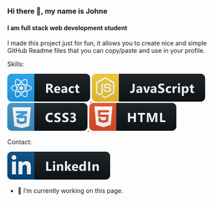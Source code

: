 <p align="left">
  <React>
</p>

### Hi there 👋, my name is Johne
#### I am full stack web development student 

I made this project just for fun, it allows you to create nice and simple GitHub Readme files that you can copy/paste and use in your profile.

Skills:

<a href="#">
  <img src="https://raw.githubusercontent.com/MikeCodesDotNET/ColoredBadges/master/svg/dev/frameworks/react.svg" alt="React" style="vertical-align:top margin:6px 4px">
</a>  
<a href="#">
  <img src="https://raw.githubusercontent.com/MikeCodesDotNET/ColoredBadges/master/svg/dev/languages/js.svg" alt="JavaScript" style="vertical-align:top margin:6px 4px">
</a>  
<a href="#">
  <img src="https://raw.githubusercontent.com/MikeCodesDotNET/ColoredBadges/master/svg/dev/languages/css3.svg" alt="CSS" style="vertical-align:top margin:6px 4px">
</a>  
<a href="#">
  <img src="https://raw.githubusercontent.com/MikeCodesDotNET/ColoredBadges/master/svg/dev/languages/html.svg" alt="HTML" style="vertical-align:top margin:6px 4px">
</a>
 
 

Contact:

<a href="https://www.linkedin.com/in/johne-alves/">
  <img src="https://raw.githubusercontent.com/MikeCodesDotNET/ColoredBadges/master/svg/social/linkedin.svg" alt="HTML" style="vertical-align:top margin:6px 4px">
</a>


- 🔭 I’m currently working on this page. 





